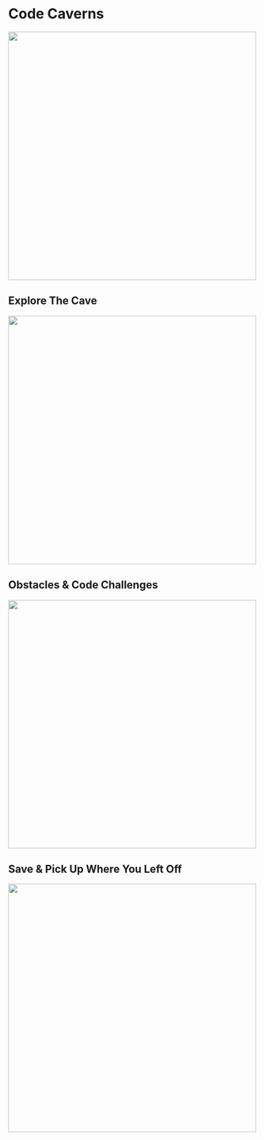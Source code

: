 # Code Caverns
<img src="https://media.giphy.com/media/l4EoNmcZukoGf5kBO/giphy.gif" height="500px"/>

## Explore The Cave
<img src="https://media.giphy.com/media/l4Ep3emwUBop4FzO0/giphy.gif" height="500px"/>

## Obstacles & Code Challenges
<img src="https://media.giphy.com/media/xUNd9AsecPRxkGVkDC/giphy.gif" height="500px"/>

## Save & Pick Up Where You Left Off
<img src="https://media.giphy.com/media/xUNda15WDl7uxU1JJe/giphy.gif" height="500px"/>
